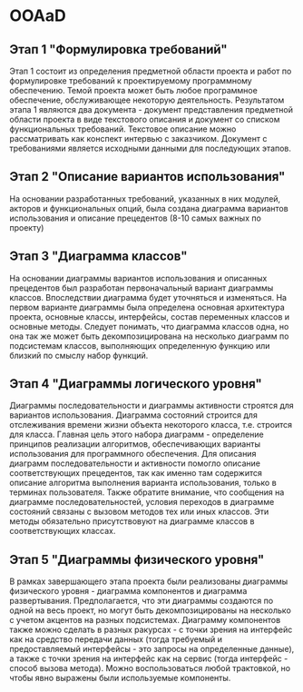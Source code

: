 # OOAaD

## Этап 1 "Формулировка требований"
Этап 1 состоит из определения предметной области проекта и работ по формулировке требований к проектируемому программному обеспечению. 
Темой проекта может быть любое программное обеспечение, обслуживающее некоторую деятельность. Результатом этапа 1 являются два документа - документ представления предметной области проекта в виде текстового описания и документ со списком функциональных требований. Текстовое описание можно рассматривать как конспект интервью с заказчиком. Документ с требованиями является исходными данными для последующих этапов.

## Этап 2 "Описание вариантов использования"
На основании разработанных требований, указанных в них модулей, акторов и функциональных опций, была создана диаграмма вариантов использования и описание прецедентов (8-10 самых важных по проекту)

## Этап 3 "Диаграмма классов"
На основании диаграммы вариантов использования и описанных прецедентов был разработан первоначальный вариант диаграммы классов. Впоследствии диаграмма будет уточняться и изменяться. На первом варианте диаграммы была определена основная архитектура проекта, основные классы, интерфейсы, состав переменных классов и основные методы. Следует понимать, что диаграмма классов одна, но она так же может быть декомпозицирована на несколько диаграмм по подсистемам классов, выполняющих определенную функцию или близкий по смыслу набор функций. 

## Этап 4 "Диаграммы логического уровня"
Диаграммы последовательности и диаграммы активности строятся для вариантов использования. Диаграмма состояний строится для отслеживания времени жизни объекта некоторого класса, т.е. строится для класса. Главная цель этого набора диаграмм - определение принципов реализации алгоритмов, обеспечивающих варианты использования для программного обеспечения. Для описания диаграмм последовательности и активности помогло описание соответствующих прецедентов, так как именно там содержится описание алгоритма выполнения варианта использования, только в терминах пользователя.
Также обратите внимание, что сообщения на диаграмме последовательностей, условия переходов в диаграмме состояний связаны с вызовом методов тех или иных классов. Эти методы обязательно присутствовуют на диаграмме классов в соответствующих классах.

## Этап 5 "Диаграммы физического уровня"
В рамках завершающего этапа проекта были реализованы диаграммы физического уровня - диаграмма компонентов и диаграмма развертывания. Предполагается, что эти диаграммы создаются по одной на весь проект, но могут быть декомпозицированы на несколько с учетом акцентов на разных подсистемах. Диаграмму компонентов также можно сделать в разных ракурсах - с точки зрения на интерфейс как на средство передачи данных (тогда требуемый и предоставляемый интерфейсы - это запросы на определенные данные), а также с точки зрения на интерфейс как на сервис (тогда интерфейс - способ вызова метода). Можно воспользоваться любой трактовкой, но чтобы явно выражены были используемые компоненты.

